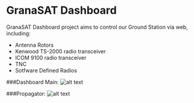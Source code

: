 # GranaSAT Dashboard

GranaSAT Dashboard project aims to control our Ground Station via web, including:

- Antenna Rotors
- Kenwood TS-2000 radio transceiver
- ICOM 9100 radio transceiver
- TNC
- Sotfware Defined Radios

###Dashboard Main:
![alt text](https://raw.githubusercontent.com/granasat/GranaSATDashboard/master/static/images/dashboardImages/main.png "Dashboard Main")

###Propagator:
![alt text](https://raw.githubusercontent.com/granasat/GranaSATDashboard/master/static/images/dashboardImages/propagator.png "Propagator")
